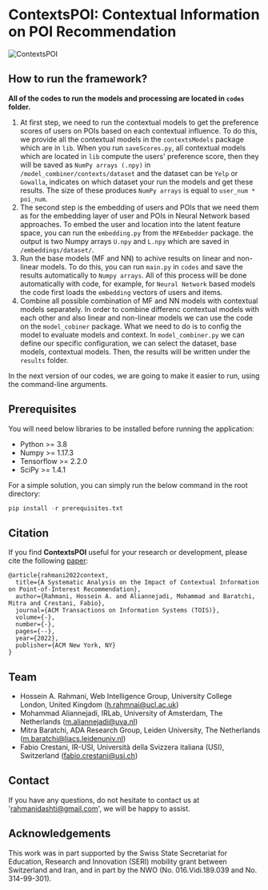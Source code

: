 # ContextsPOI: Contextual Information on POI Recommendation


![ContextsPOI](https://github.com/rahmanidashti/ContextImpact/blob/master/images/banner.png)

## How to run the framework?

**All of the codes to run the models and processing are located in `codes` folder.**

1. At first step, we need to run the contextual models to get the preference scores of users on POIs based on each contextual influence. To do this, we provide all the contextual models in the `contextsModels` package which are in `lib`. When you run `saveScores.py`, all contextual models which are located in `lib` compute the users' preference score, then they will be saved as `NumPy arrays (.npy)` in `/model_combiner/contexts/dataset` and the dataset can be `Yelp` or `Gowalla`, indicates on which dataset your run the models and get these results. The size of these produces `NumPy arrays` is equal to `user_num * poi_num`.
2. The second step is the embedding of users and POIs that we need them as for the embedding layer of user and POIs in Neural Network based approaches. To embed the user and location into the latent feature space, you can run the `embedding.py` from the `MFEmbedder` package. the output is two Numpy arrays `U.npy` and `L.npy` which are saved in `/embeddings/dataset/`. 
3. Run the base models (MF and NN) to achive results on linear and non-linear models. To do this, you can run `main.py` in `codes` and save the results automatically to `Numpy arrays`. All of this process will be done automatically with code, for example, for `Neural Network` based models the code first loads  the `embedding` vectors of users and items.
4. Combine all possible combination of MF and NN models with contextual models separately. In order to combine differenc contextual models with each other and also linear and non-linear models we can use the code on the `model_cobiner` package. What we need to do is to config the model to evaluate models and context. In `model_combiner.py` we can define our specific configuration, we can select the dataset, base models, contextual models. Then, the results will be written under the `results` folder.

In the next version of our codes, we are going to make it easier to run, using the command-line arguments.

## Prerequisites

You will need below libraries to be installed before running the application:

- Python >= 3.8
- Numpy >= 1.17.3
- Tensorflow >= 2.2.0
- SciPy >= 1.4.1

For a simple solution, you can simply run the below command in the root directory:

```python
pip install -r prerequisites.txt
```

## Citation
If you find **ContextsPOI** useful for your research or development, please cite the following [paper](https://arxiv.org/pdf/2201.08150.pdf):

```
@article{rahmani2022context,
  title={A Systematic Analysis on the Impact of Contextual Information on Point-of-Interest Recommendation},
  author={Rahmani, Hossein A. and Aliannejadi, Mohammad and Baratchi, Mitra and Crestani, Fabio},
  journal={ACM Transactions on Information Systems (TOIS)},
  volume={-},
  number={-},
  pages={--},
  year={2022},
  publisher={ACM New York, NY}
}
```

<!-- ## TODOs
- [X] The release of base models source codes
- [X] Add context models to save the scores
- [X] final version code release after the acceptance of the paper
- [ ] Dataset characteristic will be added into the dataset readme file  
- [ ] User behaviour analysis part will be available after the acceptance of the paper.
- [ ] Add command-line run for the context models -->


## Team
* Hossein A. Rahmani, Web Intelligence Group, University College London, United Kingdom (h.rahmnai@ucl.ac.uk)
* Mohammad Aliannejadi, IRLab, University of Amsterdam, The Netherlands (m.aliannejadi@uva.nl)
* Mitra Baratchi, ADA Research Group, Leiden University, The Netherlands (m.baratchi@liacs.leidenuniv.nl)
* Fabio Crestani, IR-USI, Università della Svizzera italiana (USI), Switzerland (fabio.crestani@usi.ch)

## Contact
If you have any questions, do not hesitate to contact us at 'rahmanidashti@gmail.com', we will be happy to assist.

## Acknowledgements
This work was in part supported by the Swiss State Secretariat for Education, Research and Innovation (SERI) mobility grant between Switzerland and Iran, and in part by the NWO (No. 016.Vidi.189.039 and No. 314-99-301).

